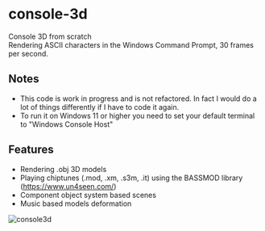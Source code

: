 # console-3d
Console 3D from scratch<br>
Rendering ASCII characters in the Windows Command Prompt, 30 frames per second.

## Notes
- This code is work in progress and is not refactored. In fact I would do a lot of things differently if I have to code it again.
- To run it on Windows 11 or higher you need to set your default terminal to "Windows Console Host"

## Features
- Rendering .obj 3D models
- Playing chiptunes (.mod, .xm, .s3m, .it) using the BASSMOD library (https://www.un4seen.com/)
- Component object system based scenes
- Music based models deformation

![console3d](https://github.com/jeuxdemains/console-3d/assets/7083803/5a5c67ca-8995-4414-a8af-9edcfcba934f)
